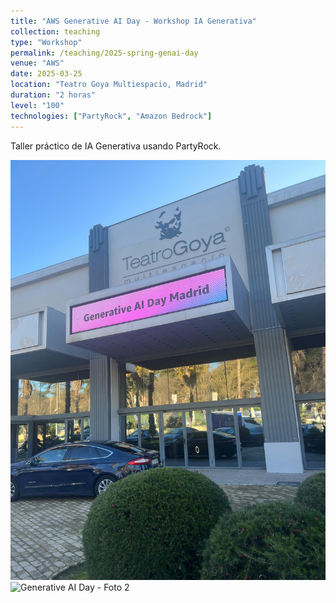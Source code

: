 ```yaml
---
title: "AWS Generative AI Day - Workshop IA Generativa"
collection: teaching
type: "Workshop"
permalink: /teaching/2025-spring-genai-day
venue: "AWS"
date: 2025-03-25
location: "Teatro Goya Multiespacio, Madrid"
duration: "2 horas"
level: "100"
technologies: ["PartyRock", "Amazon Bedrock"]
---
```


Taller práctico de IA Generativa usando PartyRock.

![Generative AI Day - Foto 1](/images/teaching/202503_genaidaygoya.JPG)
![Generative AI Day - Foto 2](/images/teaching/202503_genaidayteatrogoya.PNG)